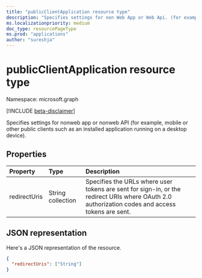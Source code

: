 ```yaml
---
title: "publicClientApplication resource type"
description: "Specifies settings for non Web App or Web Api. (for example, Mobile or other public client such as an installed application running on a desktop device)"
ms.localizationpriority: medium
doc_type: resourcePageType
ms.prod: "applications"
author: "sureshja"
---
```


# publicClientApplication resource type

Namespace: microsoft.graph

[!INCLUDE [beta-disclaimer](../../includes/beta-disclaimer.md)]

Specifies settings for nonweb app or nonweb API (for example, mobile or other public clients such as an installed application running on a desktop device).

## Properties

| Property | Type | Description |
|:---------------|:--------|:----------|
|redirectUris|String collection| Specifies the URLs where user tokens are sent for sign-in, or the redirect URIs where OAuth 2.0 authorization codes and access tokens are sent. |

## JSON representation
Here's a JSON representation of the resource.

<!-- {
  "blockType": "resource",
  "optionalProperties": [

  ],
  "@odata.type": "microsoft.graph.publicClientApplication"
}-->

```json
{
  "redirectUris": ["String"]
}

```


<!-- uuid: 8fcb5dbc-d5aa-4681-8e31-b001d5168d79
2015-10-25 14:57:30 UTC -->
<!--
{
  "type": "#page.annotation",
  "description": "installedClient resource",
  "keywords": "",
  "section": "documentation",
  "tocPath": "",
  "suppressions": []
}
-->


